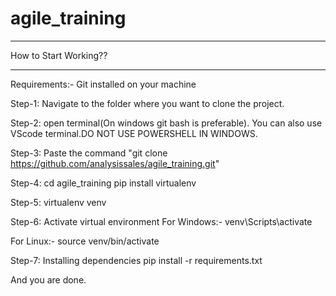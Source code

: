 # agile_training

*******************************************************************************************************************************
How to Start Working??
*******************************************************************************************************************************
Requirements:-
Git installed on your machine

Step-1:
Navigate to the folder where you want to clone the project.

Step-2:
open terminal(On windows git bash is preferable).
You can also use VScode terminal.DO NOT USE POWERSHELL IN WINDOWS.

Step-3:
Paste the command
"git clone https://github.com/analysissales/agile_training.git"

Step-4:
cd agile_training
pip install virtualenv

Step-5:
virtualenv venv

Step-6:
Activate virtual environment
For Windows:-
venv\Scripts\activate

For Linux:-
source venv/bin/activate

Step-7:
Installing dependencies
pip install -r requirements.txt

And you are done.
